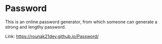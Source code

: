 # Password
This is an online password generator, from which someone can generate a strong and lengthy password.

Link: https://rounak21dey.github.io/Password/
